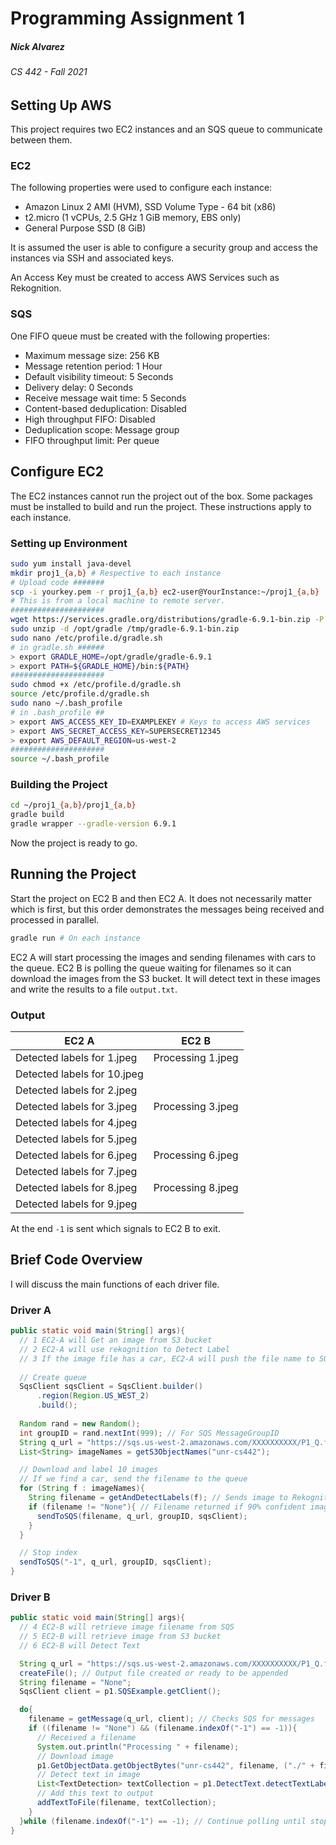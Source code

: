 # Programming Assignment 1
##### Nick Alvarez
###### CS 442 - Fall 2021

## Setting Up AWS

This project requires two EC2 instances and an SQS queue to communicate between them.

### EC2

The following properties were used to configure each instance:

- Amazon Linux 2 AMI (HVM), SSD Volume Type - 64 bit (x86)
- t2.micro (1 vCPUs, 2.5 GHz 1 GiB memory, EBS only)
- General Purpose SSD (8 GiB)

It is assumed the user is able to configure a security group and access the instances via SSH and associated keys.

An Access Key must be created to access AWS Services such as Rekognition.

### SQS

One FIFO queue must be created with the following properties:

- Maximum message size: 256 KB
- Message retention period: 1 Hour
- Default visibility timeout: 5 Seconds
- Delivery delay: 0 Seconds
- Receive message wait time: 5 Seconds
- Content-based deduplication: Disabled
- High throughput FIFO: Disabled
- Deduplication scope: Message group
- FIFO throughput limit: Per queue

## Configure EC2

The EC2 instances cannot run the project out of the box. Some packages must be installed to build and run the project. These instructions apply to each instance.

### Setting up Environment
```sh
sudo yum install java-devel
mkdir proj1_{a,b} # Respective to each instance
# Upload code #######
scp -i yourkey.pem -r proj1_{a,b} ec2-user@YourInstance:~/proj1_{a,b}
# This is from a local machine to remote server.
#####################
wget https://services.gradle.org/distributions/gradle-6.9.1-bin.zip -P /tmp
sudo unzip -d /opt/gradle /tmp/gradle-6.9.1-bin.zip
sudo nano /etc/profile.d/gradle.sh
# in gradle.sh ######
> export GRADLE_HOME=/opt/gradle/gradle-6.9.1
> export PATH=${GRADLE_HOME}/bin:${PATH}
#####################
sudo chmod +x /etc/profile.d/gradle.sh
source /etc/profile.d/gradle.sh
sudo nano ~/.bash_profile
# in .bash_profile ##
> export AWS_ACCESS_KEY_ID=EXAMPLEKEY # Keys to access AWS services
> export AWS_SECRET_ACCESS_KEY=SUPERSECRET12345
> export AWS_DEFAULT_REGION=us-west-2
#####################
source ~/.bash_profile
```

### Building the Project
```bash
cd ~/proj1_{a,b}/proj1_{a,b}
gradle build
gradle wrapper --gradle-version 6.9.1
```

Now the project is ready to go.

## Running the Project

Start the project on EC2 B and then EC2 A. It does not necessarily matter which is first, but this order demonstrates the messages being received and processed in parallel.

```bash
gradle run # On each instance
```

EC2 A will start processing the images and sending filenames with cars to the queue. EC2 B is polling the queue waiting for filenames so it can download the images from the S3 bucket. It will detect text in these images and write the results to a file `output.txt`.

### Output

|EC2 A|EC2 B|
|-----|-----|
|Detected labels for 1.jpeg|Processing 1.jpeg|
|Detected labels for 10.jpeg||
|Detected labels for 2.jpeg||
|Detected labels for 3.jpeg|Processing 3.jpeg|
|Detected labels for 4.jpeg||
|Detected labels for 5.jpeg||
|Detected labels for 6.jpeg|Processing 6.jpeg|
|Detected labels for 7.jpeg||
|Detected labels for 8.jpeg|Processing 8.jpeg|
|Detected labels for 9.jpeg||

At the end `-1` is sent which signals to EC2 B to exit.

## Brief Code Overview

I will discuss the main functions of each driver file.

### Driver A

```java
public static void main(String[] args){
  // 1 EC2-A will Get an image from S3 bucket
  // 2 EC2-A will use rekognition to Detect Label
  // 3 If the image file has a car, EC2-A will push the file name to SQS
  
  // Create queue
  SqsClient sqsClient = SqsClient.builder()
      .region(Region.US_WEST_2)
      .build();
  
  Random rand = new Random();
  int groupID = rand.nextInt(999); // For SQS MessageGroupID
  String q_url = "https://sqs.us-west-2.amazonaws.com/XXXXXXXXXX/P1_Q.fifo";
  List<String> imageNames = getS3ObjectNames("unr-cs442");

  // Download and label 10 images
  // If we find a car, send the filename to the queue
  for (String f : imageNames){
    String filename = getAndDetectLabels(f); // Sends image to Rekognition
    if (filename != "None"){ // Filename returned if 90% confident image is car
      sendToSQS(filename, q_url, groupID, sqsClient);
    }
  }

  // Stop index
  sendToSQS("-1", q_url, groupID, sqsClient);
}
```

### Driver B

```java
public static void main(String[] args){
  // 4 EC2-B will retrieve image filename from SQS
  // 5 EC2-B will retrieve image from S3 bucket
  // 6 EC2-B will Detect Text

  String q_url = "https://sqs.us-west-2.amazonaws.com/XXXXXXXXXX/P1_Q.fifo";
  createFile(); // Output file created or ready to be appended
  String filename = "None";
  SqsClient client = p1.SQSExample.getClient();

  do{
    filename = getMessage(q_url, client); // Checks SQS for messages
    if ((filename != "None") && (filename.indexOf("-1") == -1)){
      // Received a filename
      System.out.println("Processing " + filename);
      // Download image
      p1.GetObjectData.getObjectBytes("unr-cs442", filename, ("./" + filename));
      // Detect text in image
      List<TextDetection> textCollection = p1.DetectText.detectTextLabels(filename);
      // Add this text to output
      addTextToFile(filename, textCollection);
    }
  }while (filename.indexOf("-1") == -1); // Continue polling until stop index
}
```